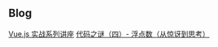 ## Blog
[Vue.js 实战系列讲座](https://segmentfault.com/a/1190000008168184)
[代码之谜（四）- 浮点数（从惊讶到思考）](http://justjavac.com/codepuzzle/2012/11/02/codepuzzle-float-from-surprised-to-ponder.html)
